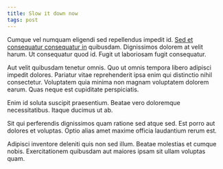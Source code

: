 ```yaml
---
title: Slow it down now
tags: post
---
```


Cumque vel numquam eligendi sed repellendus impedit id. [Sed et consequatur consequatur in](/) quibusdam. Dignissimos dolorem at velit harum. Ut consequatur quod id. Fugit ut laboriosam fugit consequatur.

Aut velit quibusdam tenetur omnis. Quo ut omnis tempora libero adipisci impedit dolores. Pariatur vitae reprehenderit ipsa enim qui distinctio nihil consectetur. Voluptatem quia minima non magnam voluptatem dolorem earum. Quas neque est cupiditate perspiciatis.

Enim id soluta suscipit praesentium. Beatae vero doloremque necessitatibus. Itaque ducimus ut ab.

Sit qui perferendis dignissimos quam ratione sed atque sed. Est porro aut dolores et voluptas. Optio alias amet maxime officia laudantium rerum est.

Adipisci inventore deleniti quis non sed illum. Beatae molestias et cumque nobis. Exercitationem quibusdam aut maiores ipsam sit ullam voluptas quam.
